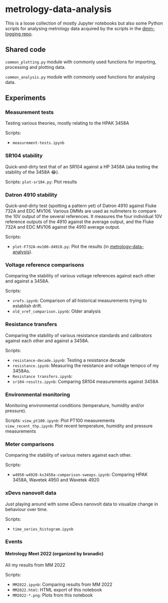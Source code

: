 # metrology-data-analysis

This is a loose collection of mostly Jupyter notebooks but also some Python scripts for analysing metrology data acquired by the scripts in the [dmm-logging repo](https://github.com/alson/dmm-logging).

## Shared code

`common_plotting.py` module with commonly used functions for importing, processing and plotting data.

`common_analysis.py` module with commonly used functions for analysing data.

## Experiments

### Measurement tests

Testing various theories, mostly relating to the HPAK 3458A

Scripts:
* `measurement-tests.ipynb`

### SR104 stability

Quick-and-dirty test that of an SR104 against a HP 3458A (aka testing the stability of the 3458A 😂).

Scripts:
`plot-sr104.py`: Plot results

### Datron 4910 stability

Quick-and-dirty test (spotting a pattern yet) of Datron 4910 against Fluke 732A and EDC MV106. Various DMMs are used as nullmeters to compare the 10V output of the several references. It measures the four individual 10V reference outputs of the 4910 against the average output, and the Fluke 732A and EDC MV106 against the 4910 average output.

Scripts:
* `plot-F732A-mv106-d4910.py`: Plot the results (in [metrology-data-analysis](https://github.com/alson/metrology-data-analysis)).

### Voltage reference comparisons

Comparing the stability of various voltage references against each other and against a 3458A.

Scripts:
* `vrefs.ipynb`: Comparison of all historical measurements trying to establish drift.
* `old_vref_comparison.ipynb`: Older analysis

### Resistance transfers

Comparing the stability of various resistance standards and calibrators against each other and against a 3458A.

Scripts:
* `resistance-decade.ipynb`: Testing a resistance decade
* `resistance.ipynb`: Measuring the resistance and voltage tempco of my 3458As.
* `Resistance transfers.ipynb`:
* `sr104-results.ipynb`: Comparing SR104 measurements against 3458A

### Environmental monitoring

Monitoring environmental conditions (temperature, humidity and/or pressure).

Scripts:
`view_pt100.ipynb`: Plot PT100 measurements
`view_recent_thp.ipynb`: Plot recent temperature, humidity and pressure measurements

### Meter comparisons

Comparing the stability of various meters against each other.

Scripts:
* `w4950-w4920-ks3458a-comparison-sweeps.ipynb`: Comparing HPAK 3458A, Wavetek 4950 and Wavetek 4920

### xDevs nanovolt data

Just playing around with some xDevs nanovolt data to visualize change in behaviour over time.

Scripts:
* `time_series_histogram.ipynb`

### Events

#### Metrology Meet 2022 (organized by branadic)

All my results from MM 2022

Scripts:
* `MM2022.ipynb`: Comparing results from MM 2022
* `MM2022.html`: HTML export of this notebook
* `MM2022-*.png`: Plots from this notebook
